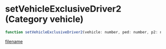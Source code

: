 # setVehicleExclusiveDriver2 (Category vehicle)

```js
function setVehicleExclusiveDriver2(vehicle: number, ped: number, p2: number): void
```

[filename](setVehicleExclusiveDriver2_m.md ':include')